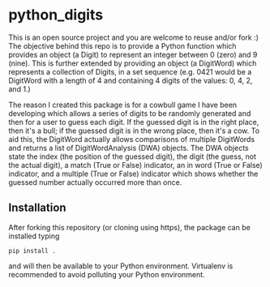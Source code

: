 # python_digits
This is an open source project and you are welcome to reuse and/or fork :) The objective behind this
repo is to provide a Python function which provides an object (a Digit) to represent an integer between
0 (zero) and 9 (nine). This is further extended by providing an object (a DigitWord) which represents
a collection of Digits, in a set sequence (e.g. 0421 would be a DigitWord with a length of 4 and containing
4 digits of the values: 0, 4, 2, and 1.)

The reason I created this package is for a cowbull game I have been developing which allows a series of digits
to be randomly generated and then for a user to guess each digit. If the guessed digit is in the right place,
then it's a bull; if the guessed digit is in the wrong place, then it's a cow. To aid this, the DigitWord
actually allows comparisons of multiple DigitWords and returns a list of DigitWordAnalysis (DWA) objects.
The DWA objects state the index (the position of the guessed digit), the digit (the guess, not the actual
digit), a match (True or False) indicator, an in word (True or False) indicator, and a multiple (True or
False) indicator which shows whether the guessed number actually occurred more than once.

## Installation
After forking this repository (or cloning using https), the package can be installed typing

```pip install .```

and will then be available to your Python environment. Virtualenv is recommended to avoid polluting your
Python environment.
